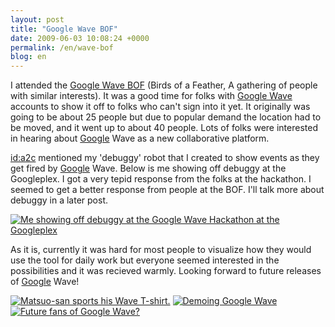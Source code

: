 ```yaml
---
layout: post
title: "Google Wave BOF"
date: 2009-06-03 10:08:24 +0000
permalink: /en/wave-bof
blog: en
---
```


<p>I attended the <a href="http://d.hatena.ne.jp/a2c/20090602/1243954329">Google Wave BOF</a> (Birds of a Feather, A gathering of people with similar interests). It was a good time for folks with <a href="http://wave.google.com/">Google Wave</a> accounts to show it off to folks who can't sign into it yet. It originally was going to be about 25 people but due to popular demand the location had to be moved, and it went up to about 40 people. Lots of folks were interested in hearing about <a href="http://www.google.com/" title="Google">Google</a> Wave as a new collaborative platform.</p>

<p><a href="http://d.hatena.ne.jp/a2c/" title="a2c">id:a2c</a> mentioned my 'debuggy' robot that I created to show events as they get fired by <a href="http://www.google.com/" title="Google">Google</a> Wave. Below is me showing off debuggy at the Googleplex. I got a very tepid response from the folks at the hackathon. I seemed to get a better response from people at the BOF. I'll talk more about debuggy in a later post.</p>

<p><a href="http://farm4.static.flickr.com/3406/3576839015_f145765228.jpg?v=0" rel="lightbox" title="Me showing off debuggy at the Google Wave Hackathon at the Googleplex"><img src="http://farm4.static.flickr.com/3406/3576839015_f145765228_m.jpg" title="Me showing off debuggy at the Google Wave Hackathon at the Googleplex" /></a></p>

<p>As it is, currently it was hard for most people to visualize how they would use the tool for daily work but everyone seemed interested in the possibilities and it was recieved warmly. Looking forward to future releases of <a href="http://www.google.com/" title="Google">Google</a> Wave!</p>

<p><a href="http://f.hatena.ne.jp/images/fotolife/a/a2c/20090602/20090602212504.jpg" rel="lightbox" title="Matsuo-san sports his Wave T-shirt."><img src="http://img.f.hatena.ne.jp/images/fotolife/a/a2c/20090602/20090602212504_120.jpg" title="Matsuo-san sports his Wave T-shirt." /></a>
<a href="http://f.hatena.ne.jp/images/fotolife/a/a2c/20090602/20090602212403.jpg" rel="lightbox" title="Demoing Google Wave"><img src="http://img.f.hatena.ne.jp/images/fotolife/a/a2c/20090602/20090602212403_120.jpg" title="Demoing Google Wave" /></a>
<a href="http://f.hatena.ne.jp/images/fotolife/a/a2c/20090602/20090602193641.jpg" rel="lightbox" title="Future fans of Google Wave?"><img src="http://img.f.hatena.ne.jp/images/fotolife/a/a2c/20090602/20090602193641_120.jpg" title="Future fans of Google Wave?" /></a></p>